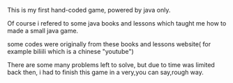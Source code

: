 This is my first hand-coded game, powered by java only.

Of course i refered to some java books and lessons which taught me how to made a small java game.

some codes were originally from these books and lessons website( for example biliili which is a chinese "youtube")

There are some many problems left to solve, but due to time was limited back then, i had to finish this game in a very,you can say,rough way.
